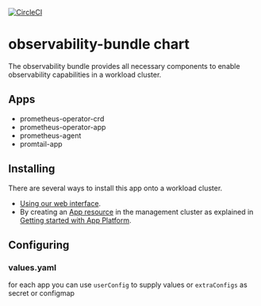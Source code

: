 [![CircleCI](https://circleci.com/gh/giantswarm/observability-bundle.svg?style=shield)](https://circleci.com/gh/giantswarm/observability-bundle)

# observability-bundle chart

The observability bundle provides all necessary components to enable observability capabilities in a workload cluster.

## Apps

* prometheus-operator-crd
* prometheus-operator-app
* prometheus-agent
* promtail-app

## Installing

There are several ways to install this app onto a workload cluster.

- [Using our web interface](https://docs.giantswarm.io/ui-api/web/app-platform/#installing-an-app).
- By creating an [App resource](https://docs.giantswarm.io/ui-api/management-api/crd/apps.application.giantswarm.io/) in the management cluster as explained in [Getting started with App Platform](https://docs.giantswarm.io/app-platform/getting-started/).

## Configuring

### values.yaml

for each app you can use `userConfig` to supply values
or `extraConfigs` as secret or configmap

